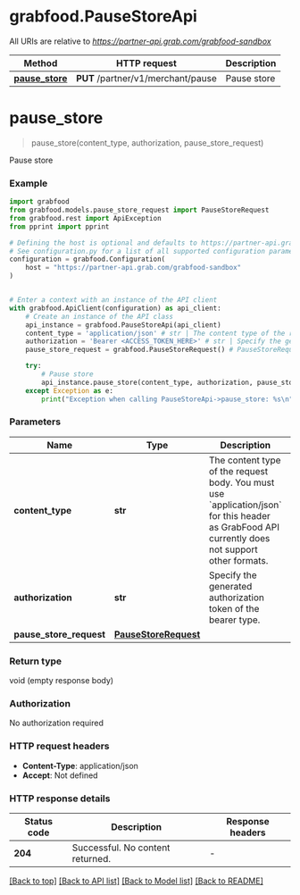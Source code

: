 # grabfood.PauseStoreApi

All URIs are relative to *https://partner-api.grab.com/grabfood-sandbox*

Method | HTTP request | Description
------------- | ------------- | -------------
[**pause_store**](PauseStoreApi.md#pause_store) | **PUT** /partner/v1/merchant/pause | Pause store


# **pause_store**
> pause_store(content_type, authorization, pause_store_request)

Pause store

### Example


```python
import grabfood
from grabfood.models.pause_store_request import PauseStoreRequest
from grabfood.rest import ApiException
from pprint import pprint

# Defining the host is optional and defaults to https://partner-api.grab.com/grabfood-sandbox
# See configuration.py for a list of all supported configuration parameters.
configuration = grabfood.Configuration(
    host = "https://partner-api.grab.com/grabfood-sandbox"
)


# Enter a context with an instance of the API client
with grabfood.ApiClient(configuration) as api_client:
    # Create an instance of the API class
    api_instance = grabfood.PauseStoreApi(api_client)
    content_type = 'application/json' # str | The content type of the request body. You must use `application/json` for this header as GrabFood API currently does not support other formats.
    authorization = 'Bearer <ACCESS_TOKEN_HERE>' # str | Specify the generated authorization token of the bearer type.
    pause_store_request = grabfood.PauseStoreRequest() # PauseStoreRequest | 

    try:
        # Pause store
        api_instance.pause_store(content_type, authorization, pause_store_request)
    except Exception as e:
        print("Exception when calling PauseStoreApi->pause_store: %s\n" % e)
```



### Parameters


Name | Type | Description  | Notes
------------- | ------------- | ------------- | -------------
 **content_type** | **str**| The content type of the request body. You must use &#x60;application/json&#x60; for this header as GrabFood API currently does not support other formats. | 
 **authorization** | **str**| Specify the generated authorization token of the bearer type. | 
 **pause_store_request** | [**PauseStoreRequest**](PauseStoreRequest.md)|  | 

### Return type

void (empty response body)

### Authorization

No authorization required

### HTTP request headers

 - **Content-Type**: application/json
 - **Accept**: Not defined

### HTTP response details

| Status code | Description | Response headers |
|-------------|-------------|------------------|
**204** | Successful. No content returned. |  -  |

[[Back to top]](#) [[Back to API list]](../README.md#documentation-for-api-endpoints) [[Back to Model list]](../README.md#documentation-for-models) [[Back to README]](../README.md)

